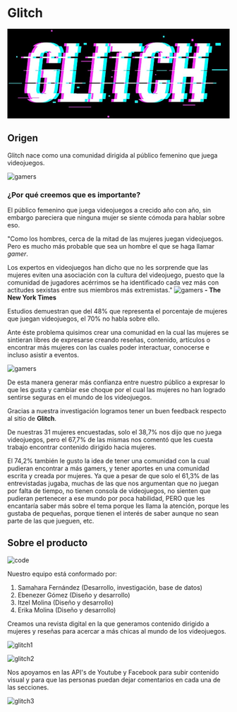 # Glitch

![gamers](assets/images/logo-glitch.jpg)

## Origen

Glitch nace como una comunidad dirigida al público femenino que juega videojuegos.

![gamers](assets/images/photo-readme1.jpg)

### ¿Por qué creemos que es importante?

El público femenino que juega videojuegos a crecido año con año, sin embargo pareciera que ninguna mujer se siente cómoda para hablar sobre eso.

"Como los hombres, cerca de la mitad de las mujeres juegan videojuegos. Pero es mucho más probable que sea un hombre el que se haga llamar *gamer*.

Los expertos en videojuegos han dicho que no les sorprende que las mujeres eviten una asociación con la cultura del videojuego, puesto que la comunidad de jugadores acérrimos se ha identificado cada vez más con actitudes sexistas entre sus miembros más extremistas."
![gamers](assets/images/photo-readme2.jpg)
**- The New York Times**

Estudios demuestran que del 48% que representa el porcentaje de mujeres que juegan videojuegos, el 70% no habla sobre ello.

Ante éste problema quisimos crear una comunidad en la cual las mujeres se sintieran libres de expresarse creando reseñas, contenido, artículos o encontrar más mujeres con las cuales poder interactuar, conocerse e incluso asistir a eventos.

![gamers](assets/images/photo-readme3.jpg)

De esta manera generar más confianza entre nuestro público a expresar lo que les gusta y cambiar ese choque por el cual las mujeres no han logrado sentirse seguras en el mundo de los videojuegos.

Gracias a nuestra investigación logramos tener un buen feedback respecto al sitio de **Glitch**.

De nuestras 31 mujeres encuestadas, solo el 38,7% nos dijo que no juega videojuegos, pero el 67,7% de las mismas nos comentó que les cuesta trabajo encontrar contenido dirigido hacia mujeres.

El 74,2% también le gusto la idea de tener una comunidad con la cual pudieran encontrar a más gamers, y tener aportes en una comunidad escrita y creada por mujeres. Ya que a pesar de que solo el 61,3% de las entrevistadas jugaba, muchas de las que nos argumentan que no juegan por falta de tiempo, no tienen consola de videojuegos, no sienten que pudieran pertenecer a ese mundo por poca habilidad, PERO que les encantaría saber más sobre el tema porque les llama la atención, porque les gustaba de pequeñas, porque tienen el interés de saber aunque no sean parte de las que jueguen, etc.  

## Sobre el producto

![code](assets/images/photo-readme4.jpg)

Nuestro equipo está conformado por:

1. Samahara Fernández (Desarrollo, investigación, base de datos)
2. Ebenezer Gómez (Diseño y desarrollo)
3. Itzel Molina (Diseño y desarrollo)
4. Erika Molina (Diseño y desarrollo)

Creamos una revista digital en la que generamos contenido dirigido a mujeres y reseñas para acercar a más chicas al mundo de los videojuegos.

![glitch1](assets/images/glitch1.png)

![glitch2](assets/images/glitch2.jpg)

Nos apoyamos en las API's de Youtube y Facebook para subir contenido visual y para que las personas puedan dejar comentarios en cada una de las secciones.

![glitch3](assets/images/glitch3.png)
